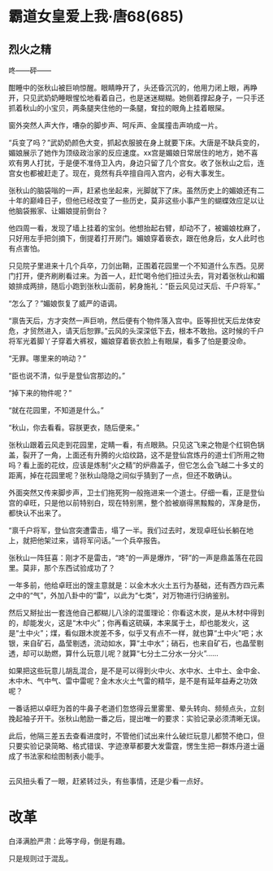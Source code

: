 # 霸道女皇爱上我·唐68(685)


## 烈火之精

咚——砰——

酣睡中的张秋山被巨响惊醒。眼睛睁开了，头还昏沉沉的，他用力闭上眼，再睁开，只见武奶奶睡眼惺忪地看着自己，也是迷迷糊糊。她侧着撑起身子，一只手还抓着秋山的小宝贝，两条腿夹住他的一条腿，耷拉的眼角上挂着眼屎。

窗外突然人声大作，嘈杂的脚步声、呵斥声、金属撞击声响成一片。

“兵变了吗？”武奶奶颜色大变，抓起衣服披在身上就要下床。大唐是不缺兵变的，媚娘展示了她作为顶级政治家的反应速度。xx宫是媚娘日常居住的地方，她不喜欢有男人打扰，于是便不准侍卫入内，身边只留了几个宫女。收了张秋山之后，连宫女也都被赶走了。现在，竟然有兵卒擅自闯入宫内，必有大事发生。

张秋山的脑袋嗡的一声，赶紧也坐起来，光脚就下了床。虽然历史上的媚娘还有二十年的巅峰日子，但他已经改变了一些历史，莫非这些小事产生的蝴蝶效应足以让他脑袋搬家、让媚娘提前倒台？

他四周一看，发现了墙上挂着的宝剑。他想抬起右臂，却动不了，被媚娘枕麻了，只好用左手把剑摘下，倒提着打开房门。媚娘穿着亵衣，跟在他身后，女人此时也有点害怕。

只见院子里进来十几个兵卒，刀剑出鞘，正围着花园里一个不知道什么东西。见房门打开，便齐刷刷看过来。为首一人，赶忙喝令他们扭过头去，背对着张秋山和媚娘排成两排，随后小跑到张秋山面前，躬身施礼：“臣云风见过天后、千户将军。”

“怎么了？”媚娘恢复了威严的语调。

“禀告天后，方才突然一声巨响，然后便有个物件落入宫中。臣等担忧天后龙体安危，才贸然进入，请天后恕罪。”云风的头深深低下去，根本不敢抬。这时候的千户将军光着脚丫子穿着大裤衩，媚娘穿着亵衣脸上有眼屎，看多了怕是要没命。

“无罪。哪里来的响动？”

“臣也说不清，似乎是登仙宫那边的。”

“掉下来的物件呢？”

“就在花园里，不知道是什么。”

“秋山，你去看看。容朕更衣，随后便来。”

张秋山跟着云风走到花园里，定睛一看，有点眼熟。只见这飞来之物是个红铜色锅盖，裂开了一角，上面还有升腾的火焰纹路，这不是登仙宫炼丹的道士们所用之物吗？看上面的花纹，应该是炼制“火之精”的炉鼎盖子，但它怎么会飞越二十多丈的距离，掉在花园里呢？张秋山隐隐之间似乎猜到了一点，但还不敢确认。

外面突然又传来脚步声，卫士们拖死狗一般拖进来一个道士。仔细一看，正是登仙宫的卓旺，只是他以前特别白，现在特别黑，整个脸被崩得黑黢黢的，浑身是伤，都快认不出来了。

“禀千户将军，登仙宫突遭雷击，塌了一半。我们过去时，发现卓旺仙长躺在地上，就把他架过来，请将军问话。”一个兵卒报告。

张秋山一阵狂喜：刚才不是雷击，“咚”的一声是爆炸，“砰”的一声是鼎盖落在花园里。莫非，那个东西试验成功了？

一年多前，他给卓旺出的馊主意就是：以金木水火土五行为基础，还有西方四元素之中的“气”，外加八卦中的“雷”，以此为“七类”，对万物进行归纳鉴别。

然后又掰扯出一套连他自己都糊儿八涂的混蛋理论：你看这木炭，是从木材中得到的，却能发火，这是“木中火”；你再看这硫磺，本来属于土，却也能发火，这是“土中火”；煤，看似跟木炭差不多，似乎又有点不一样，就也算“土中火”吧；水银，来自矿石，晶莹剔透，流动如水，算“土中水”；硝石，也来自矿石，也晶莹剔透，却可以助燃，算什么玩意儿呢？就算“七分土二分水一分火”……

如果把这些玩意儿胡乱混合，是不是可以得到火中火、水中水、土中土、金中金、木中木、气中气、雷中雷呢？金木水火土气雷的精华，是不是有延年益寿之功效呢？

一番话把以卓旺为首的牛鼻子老道们忽悠得云里雾里、晕头转向、频频点头，立刻挽起袖子开干。张秋山勉励一番之后，提出唯一的要求：实验记录必须清晰无误。

此后，他隔三差五去查看进度时，不管他们试出来什么破烂玩意儿都赞不绝口，但只要实验记录简略、格式错误、字迹潦草都要大发雷霆，愣生生把一群炼丹道士逼成了书法家和绘图制表小能手。

##

云风扭头看了一眼，赶紧转过头，有些事情，还是少看一点好。

# 改革

白泽满脸严肃：此等字母，倒是有趣。

只是规则过于混乱。